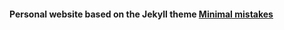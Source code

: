 #### Personal website based on the Jekyll theme [Minimal mistakes](https://mmistakes.github.io/minimal-mistakes/)
